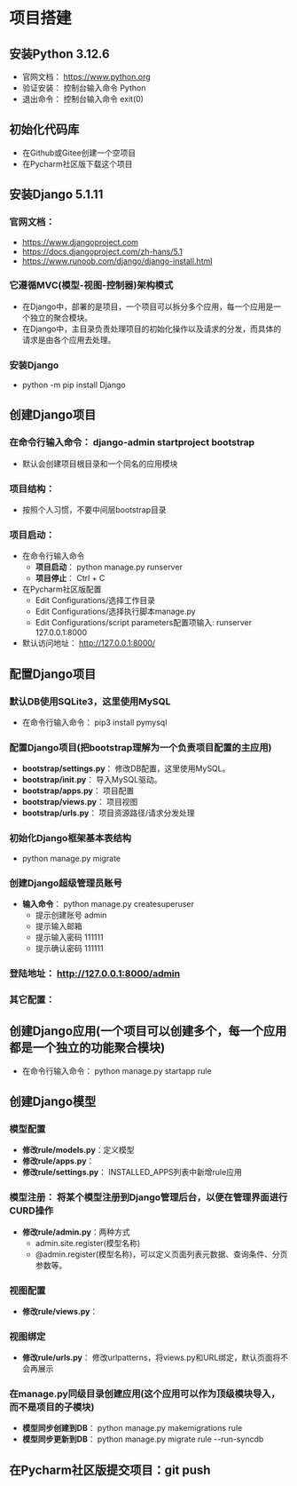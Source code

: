 # 项目搭建

## 安装Python 3.12.6
   - 官网文档： https://www.python.org 
   - 验证安装： 控制台输入命令 Python
   - 退出命令： 控制台输入命令 exit(0)

## 初始化代码库
   - 在Github或Gitee创建一个空项目
   - 在Pycharm社区版下载这个项目

## 安装Django 5.1.11
### 官网文档：
   - https://www.djangoproject.com
   - https://docs.djangoproject.com/zh-hans/5.1
   - https://www.runoob.com/django/django-install.html
### 它遵循MVC(模型-视图-控制器)架构模式
   - 在Django中，部署的是项目，一个项目可以拆分多个应用，每一个应用是一个独立的聚合模块。
   - 在Django中，主目录负责处理项目的初始化操作以及请求的分发，而具体的请求是由各个应用去处理。
### 安装Django
   - python -m pip install Django

## 创建Django项目
### 在命令行输入命令： django-admin startproject bootstrap
   - 默认会创建项目根目录和一个同名的应用模块
### 项目结构： 
   - 按照个人习惯，不要中间层bootstrap目录
### 项目启动： 
   - 在命令行输入命令
      - **项目启动**： python manage.py runserver
      - **项目停止**： Ctrl + C
   - 在Pycharm社区版配置
      - Edit Configurations/选择工作目录
      - Edit Configurations/选择执行脚本manage.py
      - Edit Configurations/script parameters配置项输入: runserver 127.0.0.1:8000
   - 默认访问地址： http://127.0.0.1:8000/

## 配置Django项目
### 默认DB使用SQLite3，这里使用MySQL
   - 在命令行输入命令： pip3 install pymysql
### 配置Django项目(把bootstrap理解为一个负责项目配置的主应用)
   - **bootstrap/settings.py**： 修改DB配置，这里使用MySQL。
   - **bootstrap/__init__.py**： 导入MySQL驱动。
   - **bootstrap/apps.py**： 项目配置
   - **bootstrap/views.py**： 项目视图
   - **bootstrap/urls.py**： 项目资源路径/请求分发处理
### 初始化Django框架基本表结构
   - python manage.py migrate
### 创建Django超级管理员账号
   - **输入命令**： python manage.py createsuperuser
      - 提示创建账号 admin
      - 提示输入邮箱 
      - 提示输入密码 111111
      - 提示确认密码 111111
### 登陆地址： http://127.0.0.1:8000/admin
### 其它配置： 

## 创建Django应用(一个项目可以创建多个，每一个应用都是一个独立的功能聚合模块)
   - 在命令行输入命令： python manage.py startapp rule

## 创建Django模型
### 模型配置
   - **修改rule/models.py**：定义模型
   - **修改rule/apps.py**： 
   - **修改rule/settings.py**： INSTALLED_APPS列表中新增rule应用
### 模型注册： 将某个模型注册到Django管理后台，以便在管理界面进行CURD操作
   - **修改rule/admin.py**：两种方式
      - admin.site.register(模型名称)
      - @admin.register(模型名称)，可以定义页面列表元数据、查询条件、分页参数等。
### 视图配置
   - **修改rule/views.py**：  
### 视图绑定
   - **修改rule/urls.py**：  修改urlpatterns，将views.py和URL绑定，默认页面将不会再展示
### 在manage.py同级目录创建应用(这个应用可以作为顶级模块导入，而不是项目的子模块)
   - **模型同步创建到DB**： python manage.py makemigrations rule
   - **模型同步更新到DB**： python manage.py migrate rule --run-syncdb

## 在Pycharm社区版提交项目：git push
